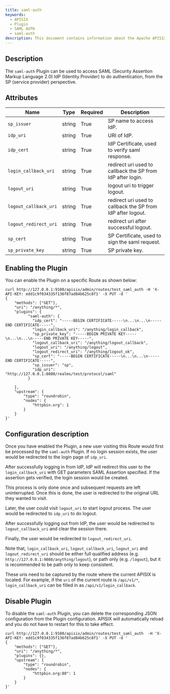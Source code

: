 ```yaml
---
title: saml-auth
keywords:
  - APISIX
  - Plugin
  - SAML AUTH
  - saml-auth
description: This document contains information about the Apache APISIX saml-auth Plugin.
---
```


<!--
#
# Licensed to the Apache Software Foundation (ASF) under one or more
# contributor license agreements.  See the NOTICE file distributed with
# this work for additional information regarding copyright ownership.
# The ASF licenses this file to You under the Apache License, Version 2.0
# (the "License"); you may not use this file except in compliance with
# the License.  You may obtain a copy of the License at
#
#     http://www.apache.org/licenses/LICENSE-2.0
#
# Unless required by applicable law or agreed to in writing, software
# distributed under the License is distributed on an "AS IS" BASIS,
# WITHOUT WARRANTIES OR CONDITIONS OF ANY KIND, either express or implied.
# See the License for the specific language governing permissions and
# limitations under the License.
#
-->

## Description

The `saml-auth` Plugin can be used to access SAML (Security Assertion Markup Language 2.0) IdP (Identity Provider)
to do authentication, from the SP (service provider) perspective.

## Attributes

| Name      | Type | Required      | Description |
| ----------- | ----------- | ----------- | ----------- |
| `sp_issuer`      | string       | True      | SP name to access IdP.       |
| `idp_uri`      | string       | True      | URI of IdP.       |
| `idp_cert`      | string       | True      | IdP Certificate, used to verify saml response.       |
| `login_callback_uri`      | string       | True      | redirect uri used to callback the SP from IdP after login.       |
| `logout_uri`      | string       | True      | logout uri to trigger logout.       |
| `logout_callback_uri`      | string       | True      | redirect uri used to callback the SP from IdP after logout.       |
| `logout_redirect_uri`      | string       | True      | redirect uri after successful logout.       |
| `sp_cert`      | string       | True      | SP Certificate, used to sign the saml request.       |
| `sp_private_key`      | string       | True      | SP private key.       |

## Enabling the Plugin

You can enable the Plugin on a specific Route as shown below:

```shell
curl http://127.0.0.1:9180/apisix/admin/routes/test_saml_auth -H 'X-API-KEY: edd1c9f034335f136f87ad84b625c8f1' -X PUT -d '
{
    "methods": ["GET"],
    "uri": "/anything/*",
    "plugins": {
          "saml-auth": {
            "idp_cert": "-----BEGIN CERTIFICATE-----\n...\n...\n-----END CERTIFICATE-----",
            "login_callback_uri": "/anything/login_callback",
            "sp_private_key": "-----BEGIN PRIVATE KEY-----\n...\n...\n-----END PRIVATE KEY-----",
            "logout_callback_uri": "/anything/logout_callback",
            "logout_uri": "/anything/logout",
            "logout_redirect_uri": "/anything/logout_ok",
            "sp_cert": "-----BEGIN CERTIFICATE-----\n...\n...\n-----END CERTIFICATE-----",
            "sp_issuer": "sp",
            "idp_uri": "http://127.0.0.1:8080/realms/test/protocol/saml"
          }

    },
    "upstream": {
        "type": "roundrobin",
        "nodes": {
            "httpbin.org": 1
        }
    }
}'

```

## Configuration description

Once you have enabled the Plugin, a new user visiting this Route would first be processed by the `saml-auth` Plugin.
If no login session exists, the user would be redirected to the login page of `idp_uri`.

After successfully logging in from IdP, IdP will redirect this user to the `login_callback_uri` with
GET parameters SAML Assertion specified. If the assertion gets verified, the login session would be created.

This process is only done once and subsequent requests are left uninterrupted.
Once this is done, the user is redirected to the original URL they wanted to visit.

Later, the user could visit `logout_uri` to start logout process. The user would be redirected to `idp_uri` to do logout.

After successfully logging out from IdP, the user would be redirected to `logout_callback_uri` and clear the session there.

Finally, the user would be redirected to `logout_redirect_uri`.

Note that, `login_callback_uri`, `logout_callback_uri`, `logout_uri` and `logout_redirect_uri` should be
either full qualified address (e.g. `http://127.0.0.1:9080/anything/logout`),
or path only (e.g. `/logout`), but it is recommended to be path only to keep consistent.

These uris need to be captured by the route where the current APISIX is located.
For example, if the `uri` of the current route is `/api/v1/*`, `login_callback_uri` can be filled in as `/api/v1/login_callback`.

## Disable Plugin

To disable the `saml-auth` Plugin, you can delete the corresponding JSON configuration from the Plugin configuration. APISIX will automatically reload and you do not have to restart for this to take effect.

```shell
curl http://127.0.0.1:9180/apisix/admin/routes/test_saml_auth  -H 'X-API-KEY: edd1c9f034335f136f87ad84b625c8f1' -X PUT -d '
{
    "methods": ["GET"],
    "uri": "/anything/*",
    "plugins": {},
    "upstream": {
        "type": "roundrobin",
        "nodes": {
            "httpbin.org:80": 1
        }
    }
}'
```
